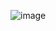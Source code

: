 ![image](https://github.com/ardacanbakis/patikaFrontEndProjects/assets/108702450/6fc899b0-d64f-40c2-a9aa-f3153ff9c250)
